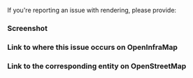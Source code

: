 If you're reporting an issue with rendering, please provide:

### Screenshot
### Link to where this issue occurs on OpenInfraMap
### Link to the corresponding entity on OpenStreetMap
